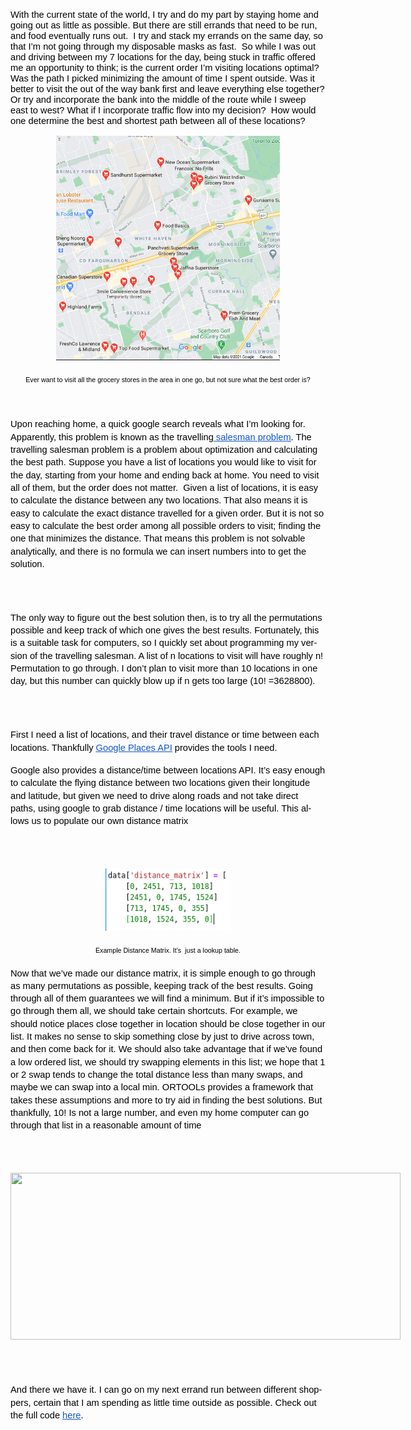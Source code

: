 <!DOCTYPE HTML PUBLIC "-//W3C//DTD HTML 4.0 Transitional//EN">
<html>
<head>
	<meta http-equiv="content-type" content="text/html; charset=utf-8"/>
	

</head>
<body lang="en-CA" dir="ltr"><p style="font-variant: normal; font-style: normal; font-weight: normal; text-decoration: none">
<font color="#000000"><font face="Arial"><font size="2" style="font-size: 11pt"><span style="background: transparent">With
the current state of the world, I try and do my part by staying home
and going out as little as possible. But there are still errands that
need to be run, and food eventually runs out.&nbsp; I try and stack
my errands on the same day, so that I’m not going through my
disposable masks as fast.&nbsp; So while I was out and driving
between my 7 locations for the day, being stuck in traffic offered me
an opportunity to think; is the current order I’m visiting
locations optimal? Was the path I picked minimizing the amount of
time I spent outside. Was it better to visit the out of the way bank
first and leave everything else together? Or try and incorporate the
bank into the middle of the route while I sweep east to west? What if
I incorporate traffic flow into my decision?&nbsp; How would one
determine the best and shortest path between all of these locations?</span></font></font></font></p>
<p align="center" style="margin-top: 0.42cm; margin-bottom: 0.42cm; font-variant: normal; line-height: 138%; text-decoration: none">
<span style="display: inline-block; border: none; padding: 0cm"><span style="background: transparent"><font color="#000000"><img src="https://raw.githubusercontent.com/li-william-wl/TSP-with-G-API-calls/main/blog%20Img%201.png" name="Image1" align="bottom" width="358" height="359" border="0"/>
</span></span></font></p>
<p align="center" style="margin-top: 0.42cm; margin-bottom: 0.42cm; font-variant: normal; font-style: normal; font-weight: normal; line-height: 138%; text-decoration: none">
<font color="#000000"><font face="Arial"><font size="1" style="font-size: 8pt"><span style="background: transparent">Ever
want to visit all the grocery stores in the area in one go, but not
sure what the best order is?</span></font></font></font></p>
<p style="margin-top: 0.42cm; margin-bottom: 0.42cm; font-variant: normal; line-height: 138%; text-decoration: none">
<font color="#000000"><span style="background: transparent">&nbsp;</span></font></p>
<p style="margin-top: 0.42cm; margin-bottom: 0.42cm; line-height: 138%">
<span style="font-variant: normal"><font color="#000000"><span style="text-decoration: none"><font face="Arial"><font size="2" style="font-size: 11pt"><span style="font-style: normal"><span style="font-weight: normal"><span style="background: transparent">Upon
reaching home, a quick google search reveals what I’m looking for.
Apparently, this problem is known as the </span></span></span></font></font></span></font></span><span style="font-variant: normal"><font color="#000000"><span style="text-decoration: none"><font face="Arial"><font size="2" style="font-size: 11pt"><span style="font-style: normal"><span style="font-weight: normal"><span style="background: transparent">travelling</span></span></span></font></font></span></font></span><a href="https://en.wikipedia.org/wiki/Travelling_salesman_problem"><span style="font-variant: normal"><font color="#1155cc"><span style="text-decoration: none"><font face="Arial"><font size="2" style="font-size: 11pt"><span style="font-style: normal"><u><span style="font-weight: normal"><span style="background: transparent">
salesman problem</span></span></u></span></font></font></span></font></span></a><span style="font-variant: normal"><font color="#000000"><span style="text-decoration: none"><font face="Arial"><font size="2" style="font-size: 11pt"><span style="font-style: normal"><span style="font-weight: normal"><span style="background: transparent">.
The </span></span></span></font></font></span></font></span><span style="font-variant: normal"><font color="#000000"><span style="text-decoration: none"><font face="Arial"><font size="2" style="font-size: 11pt"><span style="font-style: normal"><span style="font-weight: normal"><span style="background: transparent">travelling</span></span></span></font></font></span></font></span><span style="font-variant: normal"><font color="#000000"><span style="text-decoration: none"><font face="Arial"><font size="2" style="font-size: 11pt"><span style="font-style: normal"><span style="font-weight: normal"><span style="background: transparent">
salesman problem is a problem about optimization and calculating the
best path. Suppose you have a list of locations you would like to
visit for the day, starting from your home and ending back at home.
You need to visit all of them, but the order does not matter.&nbsp;
Given a list of locations, it is easy to calculate the distance
between any two locations. That also means it is easy to calculate
the exact distance </span></span></span></font></font></span></font></span><span style="font-variant: normal"><font color="#000000"><span style="text-decoration: none"><font face="Arial"><font size="2" style="font-size: 11pt"><span style="font-style: normal"><span style="font-weight: normal"><span style="background: transparent">travelled</span></span></span></font></font></span></font></span><span style="font-variant: normal"><font color="#000000"><span style="text-decoration: none"><font face="Arial"><font size="2" style="font-size: 11pt"><span style="font-style: normal"><span style="font-weight: normal"><span style="background: transparent">
for a given order. But it is not so easy to calculate the best order
among all possible orders to visit; finding the one that minimizes
the distance. That means this problem is not solvable analytically,
and there is no formula we can insert numbers into to get the
solution.</span></span></span></font></font></span></font></span></p>
<p><br/>
<br/>

</p>
<p style="margin-top: 0.42cm; margin-bottom: 0.42cm; font-variant: normal; font-style: normal; font-weight: normal; line-height: 138%; text-decoration: none">
<font color="#000000"><font face="Arial"><font size="2" style="font-size: 11pt"><span style="background: transparent">The
only way to figure out the best solution then, is to try all the
permutations possible and keep track of which one gives the best
results. Fortunately, this is a suitable task for computers, so I
quickly set about programming my version of the travelling salesman.
A list of n locations to visit will have roughly n! Permutation to go
through. I don’t plan to visit more than 10 locations in one day,
but this number can quickly blow up if n gets too large (10!
=3628800).</span></font></font></font></p>
<p><br/>
<br/>

</p>
<p style="margin-top: 0.42cm; margin-bottom: 0.42cm; line-height: 138%">
<span style="font-variant: normal"><font color="#000000"><span style="text-decoration: none"><font face="Arial"><font size="2" style="font-size: 11pt"><span style="font-style: normal"><span style="font-weight: normal"><span style="background: transparent">First
I need a list of locations, and their travel distance or time between
each locations. Thankfully </span></span></span></font></font></span></font></span><a href="https://developers.google.com/maps/documentation/places/web-service/overview"><span style="font-variant: normal"><font color="#1155cc"><span style="text-decoration: none"><font face="Arial"><font size="2" style="font-size: 11pt"><span style="font-style: normal"><u><span style="font-weight: normal"><span style="background: transparent">Google
Places API</span></span></u></span></font></font></span></font></span></a><span style="font-variant: normal"><font color="#000000"><span style="text-decoration: none"><span style="background: transparent">
</span></span></font></span><span style="font-variant: normal"><font color="#000000"><span style="text-decoration: none"><font face="Arial"><font size="2" style="font-size: 11pt"><span style="font-style: normal"><span style="font-weight: normal"><span style="background: transparent">provides
the tools I need.&nbsp;</span></span></span></font></font></span></font></span></p>
<p style="margin-top: 0.42cm; margin-bottom: 0.42cm; font-variant: normal; font-style: normal; font-weight: normal; line-height: 138%; text-decoration: none">
<font color="#000000"><font face="Arial"><font size="2" style="font-size: 11pt"><span style="background: transparent">Google
also provides a distance/time between locations API. It’s easy
enough to calculate the flying distance between two locations given
their longitude and latitude, but given we need to drive along roads
and not take direct paths, using google to grab distance / time
locations will be useful. This allows us to populate our own distance
matrix&nbsp;</span></font></font></font></p>
<p><br/>
<br/>

</p>
<p align="center" style="margin-top: 0.42cm; margin-bottom: 0.42cm; font-variant: normal; line-height: 138%; text-decoration: none">
<span style="display: inline-block; border: none; padding: 0cm"><span style="background: transparent"><font color="#000000"><img src="https://raw.githubusercontent.com/li-william-wl/TSP-with-G-API-calls/main/blog%20img%202.png" name="Image2" align="bottom" width="200" height="100" border="0"/>
</span></span></font></p>
<p align="center" style="margin-top: 0.42cm; margin-bottom: 0.42cm; font-variant: normal; font-style: normal; font-weight: normal; line-height: 138%; text-decoration: none">
<font color="#000000"><font face="Arial"><font size="1" style="font-size: 8pt"><span style="background: transparent">Example
Distance Matrix. It’s&nbsp; just a lookup table.</span></font></font></font></p>
<p style="margin-top: 0.42cm; margin-bottom: 0.42cm; font-variant: normal; font-style: normal; font-weight: normal; line-height: 138%; text-decoration: none">
<font color="#000000"><font face="Arial"><font size="2" style="font-size: 11pt"><span style="background: transparent">Now
that we’ve made our distance matrix, it is simple enough to go
through as many permutations as possible, keeping track of the best
results. Going through all of them guarantees we will find a minimum.
But if it’s impossible to go through them all, we should take
certain shortcuts. For example, we should notice places close
together in location should be close together in our list. It makes
no sense to skip something close by just to drive across town, and
then come back for it. We should also take advantage that if we’ve
found a low ordered list, we should try swapping elements in this
list; we hope that 1 or 2 swap tends to change the total distance
less than many swaps, and maybe we can swap into a local min. ORTOOLs
provides a framework that takes these assumptions and more to try aid
in finding the best solutions. But thankfully, 10! Is not a large
number, and even my home computer can go through that list in a
reasonable amount of time</span></font></font></font></p>
<p><br/>
<br/>

</p>
<p align="center" style="margin-top: 0.42cm; margin-bottom: 0.42cm; font-variant: normal; line-height: 138%; text-decoration: none">
<span style="display: inline-block; border: none; padding: 0cm"><span style="background: transparent"><font color="#000000"><img src="blogpost_html_4995bafb34eef9a8.png" name="Image3" align="bottom" width="624" height="267" border="0"/>
</span></span></font></p>
<p><br/>
<br/>

</p>
<p style="margin-top: 0.42cm; margin-bottom: 0.42cm; line-height: 138%">
<span style="font-variant: normal"><font color="#000000"><span style="text-decoration: none"><font face="Arial"><font size="2" style="font-size: 11pt"><span style="font-style: normal"><span style="font-weight: normal"><span style="background: transparent">And
there we have it. I can go on my next errand run between different
shoppers, certain that I am spending as little time outside as
possible. Check out the full code </span></span></span></font></font></span></font></span><a href="https://github.com/li-william-wl/TSP-with-G-API-calls"><span style="font-variant: normal"><font color="#1155cc"><span style="text-decoration: none"><font face="Arial"><font size="2" style="font-size: 11pt"><span style="font-style: normal"><u><span style="font-weight: normal"><span style="background: transparent">here</span></span></u></span></font></font></span></font></span></a><span style="font-variant: normal"><font color="#000000"><span style="text-decoration: none"><font face="Arial"><font size="2" style="font-size: 11pt"><span style="font-style: normal"><span style="font-weight: normal"><span style="background: transparent">.</span></span></span></font></font></span></font></span></p>
<p><br/>
<br/>
<br/>

</p>
</body>
</html>
